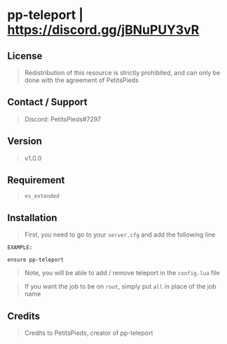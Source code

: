 # pp-teleport | https://discord.gg/jBNuPUY3vR

## License

> Redistribution of this resource is strictly prohibited, and can only be done with the agreement of PetitsPieds

## Contact / Support

> Discord: PetitsPieds#7297

## Version

> v1.0.0

## Requirement

> `es_extended` 

## Installation

> First, you need to go to your `server.cfg` and add the following line

```
EXAMPLE:

ensure pp-teleport
```

> Note, you will be able to add / remove teleport in the `config.lua` file

> If you want the job to be on `root`, simply put `all` in place of the job name

## Credits

> Credits to PetitsPieds, creator of pp-teleport
